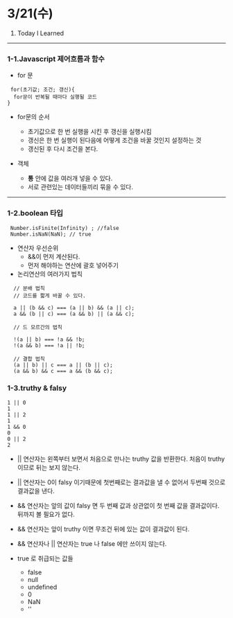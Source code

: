 # 3/21(수)

1. Today I Learned
---------------------------------------------------------
### 1-1.Javascript 제어흐름과 함수 
+ for 문
```
 for(초기값; 조건; 갱신){
  for문이 반복될 때마다 실행될 코드 
}
```
+ for문의 순서 
  + 초기값으로 한 번 실행을 시킨 후 갱신을 실행시킴
  + 갱신은 한 번 실행이 된다음에 어떻게 조건을 바꿀 것인지 설정하는 것  
  + 갱신된 후  다시 조건을 본다. 


+ 객체 
  + **통** 안에 값을 여러개 넣을 수 있다.
  + 서로 관련있는 데이터들끼리 묶을 수 있다.  

-------------------------------------------------------

### 1-2.boolean 타입 
```
 Number.isFinite(Infinity) ; //false
 Number.isNaN(NaN); // true
 ```
+ 연산자 우선순위 
  + &&이 먼저 계산된다.
  + 먼저 해야하는 연산에 괄호 넣어주기
+ 논리연산의 여러가지 법칙 

```
  // 분배 법칙 
  // 코드를 짧게 바꿀 수 있다. 

  a || (b && c) === (a || b) && (a || c);
  a && (b || c) === (a && b) || (a && c);

  // 드 모르간의 법칙 

  !(a || b) === !a && !b;
  !(a && b) === !a || !b;

  // 결합 법칙
  (a || b) || c === a || (b || c);
  (a && b) && c === a && (b && c);

```

### 1-3.truthy & falsy
 
```
1 || 0 
1
1 || 2
1
1 && 0
0
0 || 2 
2

```
+ || 연산자는 왼쪽부터 보면서 처음으로 만나는 truthy 값을 반환한다. 
  처음이 truthy 이므로 뒤는 보지 않는다.  

+ || 연산자는 0이 falsy 이기때문에 첫번째로는 결과값을 낼 수 없어서 두번째 것으로 결과값을 낸다. 
+ && 연산자는 앞의 값이 falsy 면 두 번째 값과 상관없이 첫 번째 값을 결과값이다.
뒤까지 볼 필요가 없다.  
+ && 연산자는 앞이 truthy 이면 무조건 뒤에 있는 값이 결과값이 된다. 
+ && 연산자나 || 연산자는 true 나 false 에만 쓰이지 않는다.  

+ true 로 취급되는 값들
  + false
  + null
  + undefined
  + 0
  + NaN
  + ''

  

